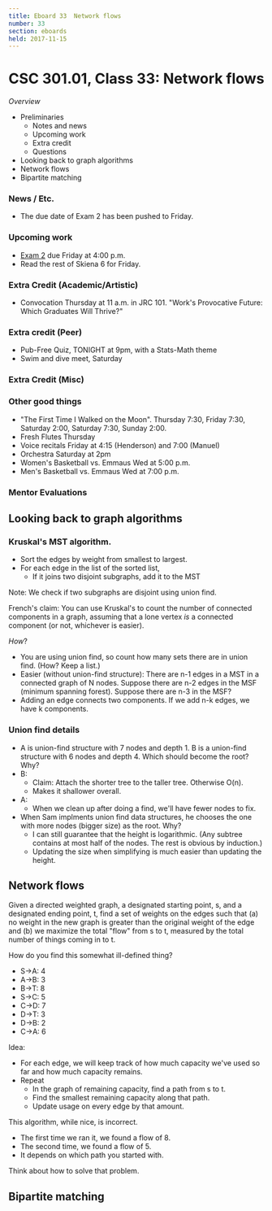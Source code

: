 ```yaml
---
title: Eboard 33  Network flows
number: 33
section: eboards
held: 2017-11-15
---
```

CSC 301.01, Class 33:  Network flows
====================================

_Overview_

* Preliminaries
    * Notes and news
    * Upcoming work
    * Extra credit
    * Questions
* Looking back to graph algorithms
* Network flows
* Bipartite matching

### News / Etc.

* The due date of Exam 2 has been pushed to Friday.

### Upcoming work

* [Exam 2](../exams/exam02) due Friday at 4:00 p.m.
* Read the rest of Skiena 6 for Friday.

### Extra Credit (Academic/Artistic)

* Convocation Thursday at 11 a.m. in JRC 101.  "Work's Provocative Future: 
  Which Graduates Will Thrive?"

### Extra credit (Peer)

* Pub-Free Quiz, TONIGHT at 9pm, with a Stats-Math theme
* Swim and dive meet, Saturday

### Extra Credit (Misc)

### Other good things

* "The First Time I Walked on the Moon".  Thursday 7:30, Friday 7:30,
  Saturday 2:00, Saturday 7:30, Sunday 2:00.
* Fresh Flutes Thursday
* Voice recitals Friday at 4:15 (Henderson) and 7:00 (Manuel)
* Orchestra Saturday at 2pm
* Women's Basketball vs. Emmaus Wed at 5:00 p.m.
* Men's Basketball vs. Emmaus Wed at 7:00 p.m.

### Mentor Evaluations


Looking back to graph algorithms
--------------------------------

### Kruskal's MST algorithm.

* Sort the edges by weight from smallest to largest.
* For each edge in the list of the sorted list,
    * If it joins two disjoint subgraphs, add it to the MST

Note: We check if two subgraphs are disjoint using union find.

French's claim: You can use Kruskal's to count the number of connected
components in a graph, assuming that a lone vertex *is* a connected
component (or not, whichever is easier).

_How_?

* You are using union find, so count how many sets there are in union
  find.  (How?  Keep a list.)
* Easier (without union-find structure): There are n-1 edges in a MST
  in a connected graph of N nodes.  Suppose there are n-2 edges in the
  MSF (minimum spanning forest).  Suppose there are n-3 in the MSF?
* Adding an edge connects two components.  If we add n-k edges, we have
  k components.

### Union find details

* A is union-find structure with 7 nodes and depth 1.  B is a union-find
  structure with 6 nodes and depth 4.  Which should become the root?
  Why?
* B: 
    * Claim: Attach the shorter tree to the taller tree.  Otherwise O(n).
    * Makes it shallower overall.
* A: 
    * When we clean up after doing a find, we'll have fewer nodes to fix.
* When Sam implments union find data structures, he chooses the one with
  more nodes (bigger size) as the root.  Why?  
    * I can still guarantee that the height is logarithmic.
      (Any subtree contains at most half of the nodes.  The rest is
      obvious by induction.)
    * Updating the size when simplifying is much easier than updating
      the height.

Network flows
-------------

Given a directed weighted graph, a designated starting point, s, and a
designated ending point, t, find a set of weights on the edges such that
(a) no weight in the new graph is greater than the original weight of the
edge and (b) we maximize the total "flow" from s to t, measured by the
total number of things coming in to t.

How do you find this somewhat ill-defined thing?

* S->A: 4
* A->B: 3
* B->T: 8
* S->C: 5
* C->D: 7
* D->T: 3
* D->B: 2
* C->A: 6

Idea: 

* For each edge, we will keep track of how much capacity we've used so far 
  and how much capacity remains.
* Repeat
   * In the graph of remaining capacity, find a path from s to t.
   * Find the smallest remaining capacity along that path.
   * Update usage on every edge by that amount.

This algorithm, while nice, is incorrect.

* The first time we ran it, we found a flow of 8.
* The second time, we found a flow of 5.
* It depends on which path you started with.


Think about how to solve that problem.

Bipartite matching
------------------

